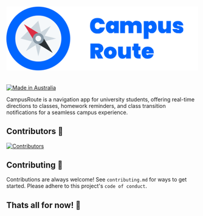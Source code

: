 [![Campus Route](https://github.com/CampusRoute/CampusRoute/blob/main/assets/logo-big-highres.png)](https://campusroute.net/)
<br><br><br>
[![Made in Australia](https://img.shields.io/badge/Made_In-Australia-00843D?labelColor=FFCD00&style=for-the-badge)](https://www.madeinaustralia.com.au/)

CampusRoute is a navigation app for university students, offering real-time directions to classes, homework reminders, and class transition notifications for a seamless campus experience.


## Contributors 👥

[![Contributors](https://contrib.rocks/image?repo=campusroute/campusroute)](https://github.com/campusroute/campusroute/graphs/contributors)


## Contributing 🤝
Contributions are always welcome!
See `contributing.md` for ways to get started. Please adhere to this project's `code of conduct`.


## Thats all for now! 🎉
